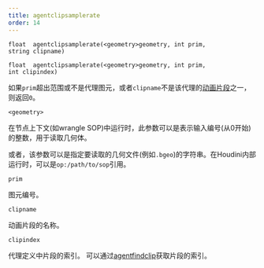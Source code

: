 ```yaml
---
title: agentclipsamplerate
order: 14
---
```

`float  agentclipsamplerate(<geometry>geometry, int prim, string clipname)`

`float  agentclipsamplerate(<geometry>geometry, int prim, int clipindex)`

如果`prim`超出范围或不是代理图元，或者`clipname`不是该代理的[动画片段](/zh-cn/houdini-vex/crowds/agentclipcatalog "返回已加载到代理图元上的所有动画片段")之一，则返回`0`。

`<geometry>`

在节点上下文(如wrangle SOP)中运行时，此参数可以是表示输入编号(从0开始)的整数，用于读取几何体。

或者，该参数可以是指定要读取的几何文件(例如`.bgeo`)的字符串。在Houdini内部运行时，可以是`op:/path/to/sop`引用。

`prim`

图元编号。

`clipname`

动画片段的名称。

`clipindex`

代理定义中片段的索引。
可以通过[agentfindclip](/zh-cn/houdini-vex/crowds/agentfindclip "查找代理定义中片段的索引")获取片段的索引。
